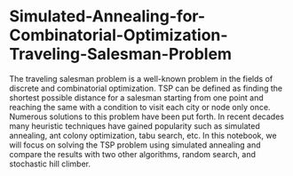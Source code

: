 # Simulated-Annealing-for-Combinatorial-Optimization-Traveling-Salesman-Problem
The traveling salesman problem is a well-known problem in the fields of discrete and combinatorial optimization. TSP can be defined as finding the shortest possible distance for a salesman starting from one point and reaching the same with a condition to visit each city or node only once. Numerous solutions to this problem have been put forth. In recent decades many heuristic techniques have gained popularity such as simulated annealing, ant colony optimization, tabu search, etc. In this notebook, we will focus on solving the TSP problem using simulated annealing and compare the results with two other algorithms, random search, and stochastic hill climber. 
